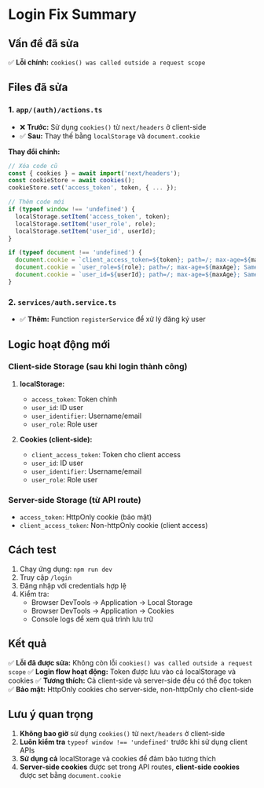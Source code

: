 # Login Fix Summary

## Vấn đề đã sửa

✅ **Lỗi chính:** `cookies() was called outside a request scope`

## Files đã sửa

### 1. `app/(auth)/actions.ts`
- ❌ **Trước:** Sử dụng `cookies()` từ `next/headers` ở client-side
- ✅ **Sau:** Thay thế bằng `localStorage` và `document.cookie`

**Thay đổi chính:**
```typescript
// Xóa code cũ
const { cookies } = await import('next/headers');
const cookieStore = await cookies();
cookieStore.set('access_token', token, { ... });

// Thêm code mới
if (typeof window !== 'undefined') {
  localStorage.setItem('access_token', token);
  localStorage.setItem('user_role', role);
  localStorage.setItem('user_id', userId);
}

if (typeof document !== 'undefined') {
  document.cookie = `client_access_token=${token}; path=/; max-age=${maxAge}; SameSite=Lax`;
  document.cookie = `user_role=${role}; path=/; max-age=${maxAge}; SameSite=Lax`;
  document.cookie = `user_id=${userId}; path=/; max-age=${maxAge}; SameSite=Lax`;
}
```

### 2. `services/auth.service.ts`
- ✅ **Thêm:** Function `registerService` để xử lý đăng ký user

## Logic hoạt động mới

### Client-side Storage (sau khi login thành công)
1. **localStorage:**
   - `access_token`: Token chính
   - `user_id`: ID user
   - `user_identifier`: Username/email
   - `user_role`: Role user

2. **Cookies (client-side):**
   - `client_access_token`: Token cho client access
   - `user_id`: ID user
   - `user_identifier`: Username/email
   - `user_role`: Role user

### Server-side Storage (từ API route)
- `access_token`: HttpOnly cookie (bảo mật)
- `client_access_token`: Non-httpOnly cookie (client access)

## Cách test

1. Chạy ứng dụng: `npm run dev`
2. Truy cập `/login`
3. Đăng nhập với credentials hợp lệ
4. Kiểm tra:
   - Browser DevTools → Application → Local Storage
   - Browser DevTools → Application → Cookies
   - Console logs để xem quá trình lưu trữ

## Kết quả

✅ **Lỗi đã được sửa:** Không còn lỗi `cookies() was called outside a request scope`
✅ **Login flow hoạt động:** Token được lưu vào cả localStorage và cookies
✅ **Tương thích:** Cả client-side và server-side đều có thể đọc token
✅ **Bảo mật:** HttpOnly cookies cho server-side, non-httpOnly cho client-side

## Lưu ý quan trọng

1. **Không bao giờ** sử dụng `cookies()` từ `next/headers` ở client-side
2. **Luôn kiểm tra** `typeof window !== 'undefined'` trước khi sử dụng client APIs
3. **Sử dụng cả** localStorage và cookies để đảm bảo tương thích
4. **Server-side cookies** được set trong API routes, **client-side cookies** được set bằng `document.cookie`
